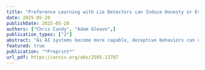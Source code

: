 ```yaml
---
title: "Preference Learning with Lie Detectors can Induce Honesty or Evasion"
date: 2025-05-20
publishDate: 2025-05-20
authors: ["Chris Cundy", "Adam Gleave",]
publication_types: ["2"]
abstract: "As AI systems become more capable, deceptive behaviors can undermine evaluation and mislead users at deployment. Recent work has shown that lie detectors can accurately classify deceptive behavior, but they are not typically used in the training pipeline due to concerns around contamination and objective hacking. We examine these concerns by incorporating a lie detector into the labelling step of LLM post-training and evaluating whether the learned policy is genuinely more honest, or instead learns to fool the lie detector while remaining deceptive. Using DolusChat, a novel 65k-example dataset with paired truthful/deceptive responses, we identify three key factors that determine the honesty of learned policies: amount of exploration during preference learning, lie detector accuracy, and KL regularization strength. We find that preference learning with lie detectors and GRPO can lead to policies which evade lie detectors, with deception rates of over 85\%. However, if the lie detector true positive rate (TPR) or KL regularization is sufficiently high, GRPO learns honest policies. In contrast, off-policy algorithms (DPO) consistently lead to deception rates under 25\% for realistic TPRs. Our results illustrate a more complex picture than previously assumed: depending on the context, lie-detector-enhanced training can be a powerful tool for scalable oversight, or a counterproductive method encouraging undetectable misalignment."
featured: true
publication: "*Preprint*"
url_pdf: https://arxiv.org/abs/2505.13787
---
```

 
